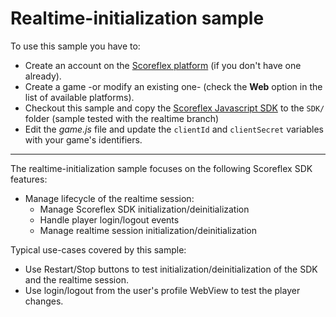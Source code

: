 Realtime-initialization sample
===============================

To use this sample you have to:

* Create an account on the [Scoreflex platform](http://developer.scoreflex.com/
  "Scoreflex developer site") (if you don't have one already).
* Create a game -or modify an existing one- (check the **Web** option in the
  list of available platforms).
* Checkout this sample and copy the [Scoreflex Javascript
  SDK](https://github.com/scoreflex/scoreflex-javascript-sdk "Scoreflex
  Javascript SDK on GitHub") to the `SDK/` folder (sample tested with the
  realtime branch)
* Edit the *game.js* file and update the `clientId` and `clientSecret` variables
  with your game's identifiers.

------

The realtime-initialization sample focuses on the following Scoreflex SDK features:

* Manage lifecycle of the realtime session:
  - Manage Scoreflex SDK initialization/deinitialization
  - Handle player login/logout events
  - Manage realtime session initialization/deinitialization

Typical use-cases covered by this sample:

* Use Restart/Stop buttons to test initialization/deinitialization of the SDK
  and the realtime session.
* Use login/logout from the user's profile WebView to test the player changes.
